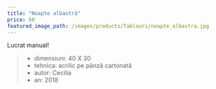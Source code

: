 ```yaml
---
title: "Noapte albastră"
price: 60
featured_image_path: /images/products/Tablouri/noapte_albastra.jpg
---
```


Lucrat manual!

> - dimensiuni: 40 X 30
> - tehnica: acrilic pe pânză cartonată
> - autor: Cecilia
> - an: 2018